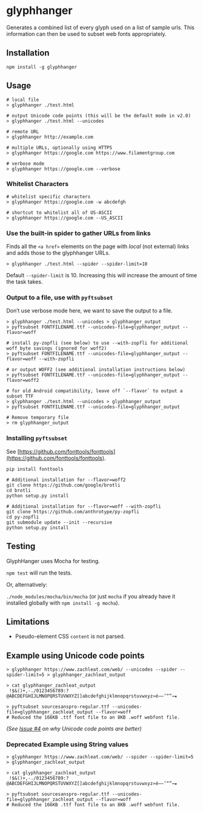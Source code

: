 # glyphhanger

Generates a combined list of every glyph used on a list of sample urls. This information can then be used to subset web fonts appropriately.

## Installation

```
npm install -g glyphhanger
```

## Usage

```
# local file
> glyphhanger ./test.html

# output Unicode code points (this will be the default mode in v2.0)
> glyphhanger ./test.html --unicodes

# remote URL
> glyphhanger http://example.com

# multiple URLs, optionally using HTTPS
> glyphhanger https://google.com https://www.filamentgroup.com

# verbose mode
> glyphhanger https://google.com --verbose
```

### Whitelist Characters

```
# whitelist specific characters
> glyphhanger https://google.com -w abcdefgh

# shortcut to whitelist all of US-ASCII
> glyphhanger https://google.com --US_ASCII
```

### Use the built-in spider to gather URLs from links

Finds all the `<a href>` elements on the page with *local* (not external) links and adds those to the glyphhanger URLs.

```
> glyphhanger ./test.html --spider --spider-limit=10
```

Default `--spider-limit` is 10. Increasing this will increase the amount of time the task takes.

### Output to a file, use with `pyftsubset`

Don’t use verbose mode here, we want to save the output to a file.

```
> glyphhanger ./test.html --unicodes > glyphhanger_output
> pyftsubset FONTFILENAME.ttf --unicodes-file=glyphhanger_output --flavor=woff

# install py-zopfli (see below) to use --with-zopfli for additional woff byte savings (ignored for woff2)
> pyftsubset FONTFILENAME.ttf --unicodes-file=glyphhanger_output --flavor=woff --with-zopfli

# or output WOFF2 (see additional installation instructions below)
> pyftsubset FONTFILENAME.ttf --unicodes-file=glyphhanger_output --flavor=woff2

# for old Android compatibility, leave off `--flavor` to output a subset TTF 
> glyphhanger ./test.html --unicodes > glyphhanger_output
> pyftsubset FONTFILENAME.ttf --unicodes-file=glyphhanger_output

# Remove temporary file
> rm glyphhanger_output
```

### Installing `pyftsubset`

See [https://github.com/fonttools/fonttools](https://github.com/fonttools/fonttools).

```
pip install fonttools

# Additional installation for --flavor=woff2
git clone https://github.com/google/brotli
cd brotli
python setup.py install

# Additional installation for --flavor=woff --with-zopfli
git clone https://github.com/anthrotype/py-zopfli
cd py-zopfli
git submodule update --init --recursive
python setup.py install
```


## Testing

GlyphHanger uses Mocha for testing.

`npm test` will run the tests.

Or, alternatively:

`./node_modules/mocha/bin/mocha` (or just `mocha` if you already have it installed globally with `npm install -g mocha`).

## Limitations

* Pseudo-element CSS `content` is not parsed.

## Example using Unicode code points

```
> glyphhanger https://www.zachleat.com/web/ --unicodes --spider --spider-limit=5 > glyphhanger_zachleat_output

> cat glyphhanger_zachleat_output
 !$&()+,-./0123456789:?@ABCDEFGHIJLMNOPQRSTUVWXYZ[]abcdefghijklmnopqrstuvwxyz»é–—’“”→★

> pyftsubset sourcesanspro-regular.ttf --unicodes-file=glyphhanger_zachleat_output --flavor=woff
# Reduced the 166KB .ttf font file to an 8KB .woff webfont file.
``` 

_(See [Issue #4](https://github.com/filamentgroup/glyphhanger/issues/4)  on why Unicode code points are better)_

### Deprecated Example using String values

```
> glyphhanger https://www.zachleat.com/web/ --spider --spider-limit=5 > glyphhanger_zachleat_output

> cat glyphhanger_zachleat_output
 !$&()+,-./0123456789:?@ABCDEFGHIJLMNOPQRSTUVWXYZ[]abcdefghijklmnopqrstuvwxyz»é–—’“”→★

> pyftsubset sourcesanspro-regular.ttf --unicodes-file=glyphhanger_zachleat_output --flavor=woff
# Reduced the 166KB .ttf font file to an 8KB .woff webfont file.
``` 
